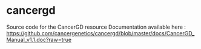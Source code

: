 # cancergd
Source code for the CancerGD resource
Documentation available here : https://github.com/cancergenetics/cancergd/blob/master/docs/CancerGD_Manual_v1.1.doc?raw=true
